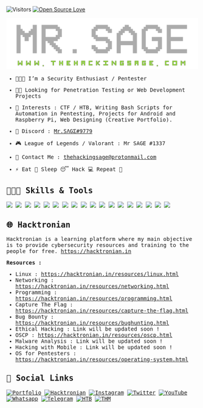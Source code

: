![Visitors](https://visitor-badge.laobi.icu/badge?page_id=thehackingsage.thehackingsage)
[![Open Source Love](https://badges.frapsoft.com/os/v1/open-source.svg?v=102)](https://github.com/thehackingsage?tab=repositories)

[![Mr.SAGE](https://github.com/thehackingsage/thehackingsage/raw/master/thehackingsage.com.png)](https://thehackingsage.github.io)

<samp>
  
- 👨🏽‍💻 I’m a Security Enthusiast / Pentester

- 🤝🏽 Looking for Penetration Testing or Web Development Projects

- 🎲 Interests : CTF / HTB, Writing Bash Scripts for Automation in Pentesting, Projects for Android and Raspberry Pi, Web Designing (Creative Portfolio).

- 👾 Discord : <a href="https://discordapp.com/users/540789640177647627">Mr.SΛGΣ#9779</a>
  
- 🎮 League of Legends / Valorant : Mr SAGE #1337

- 📧 Contact Me : <a href="mailto:thehackingsage@protonmail.com">thehackingsage@protonmail.com</a>

- ⚡ Eat 🍔 Sleep 😴 Hack 💻 Repeat 🔁
  
<!-- <h3 align="left">Github Stats </h3>
<p>&nbsp;<img align="center" src="https://github-readme-stats.vercel.app/api?username=thehackingsage&show_icons=true&locale=en" alt="Ayyappan" /></p> -->

## 👨🏽‍💻 Skills & Tools

![](https://img.shields.io/badge/OS-Linux-informational?style=flat&logo=linux&logoColor=white&color=99e836)
![](https://img.shields.io/badge/OS-Win10-informational?style=flat&logo=windows&logoColor=white&color=99e836)
![](https://img.shields.io/badge/Editor-Sublime-informational?style=flat&logo=sublime-text&logoColor=white&color=99e836)
![](https://img.shields.io/badge/Editor-VS_Code-informational?style=flat&logo=visual-studio-code&logoColor=white&color=99e836)
![](https://img.shields.io/badge/Code-Python-informational?style=flat&logo=python&logoColor=white&color=99e836)
![](https://img.shields.io/badge/Shell-Bash%20/%20ZSH-informational?style=flat&logo=gnu-bash&logoColor=white&color=99e836)
![](https://img.shields.io/badge/Shell-PowerShell-informational?style=flat&logo=powershell&logoColor=white&color=99e836)
![](https://img.shields.io/badge/Virtualization-VMware-informational?style=flat&logo=vmware&logoColor=white&color=99e836)
![](https://img.shields.io/badge/DevOps-Docker-informational?style=flat&logo=docker&logoColor=white&color=99e836)
![](https://img.shields.io/badge/DevOps-Kubernetes-informational?style=flat&logo=kubernetes&logoColor=white&color=99e836)
![](https://img.shields.io/badge/Tools-Nmap-informational?style=flat&logo=windowsterminal&logoColor=white&color=99e836)
![](https://img.shields.io/badge/Tools-Wireshark-informational?style=flat&logo=windowsterminal&logoColor=white&color=99e836)
![](https://img.shields.io/badge/Tools-Sqlmap-informational?style=flat&logo=windowsterminal&logoColor=white&color=99e836)
![](https://img.shields.io/badge/Tools-Metasploit-informational?style=flat&logo=windowsterminal&logoColor=white&color=99e836)
![](https://img.shields.io/badge/Tools-BurpSuite-informational?style=flat&logo=windowsterminal&logoColor=white&color=99e836)
![](https://img.shields.io/badge/Tools-Postman-informational?style=flat&logo=windowsterminal&logoColor=white&color=99e836)
![](https://img.shields.io/badge/Tools-Bloodhound-informational?style=flat&logo=windowsterminal&logoColor=white&color=99e836)
![](https://img.shields.io/badge/Tools-OWASP%20Zap-informational?style=flat&logo=windowsterminal&logoColor=white&color=99e836)

<!-- ## 📝 Blogs

- TryHackMe Writeup Walkthrough - https://github.com/thehackingsage/tryhackme
- HackTheBox Writeup Walkthrough - https://github.com/thehackingsage/hackthebox
- Portable Hacking Machine With Raspberry Pi : https://thehackingsage.com/work/hackpi.html
- Pwn Phone - Dream Device For Hackers : https://thehackingsage.com/work/pwnphone.html
- Customize Kali Linux : https://thehackingsage.com/work/customize-kali-linux.html
- Customize Windows 10 : https://thehackingsage.com/work/customize-windows-10.html -->

## 🌐 Hacktronian

Hacktronian is a learning platform where my main objective is to provide cybersecurity resources and training to the people for free. https://hacktronian.in

**Resources :**

- Linux : https://hacktronian.in/resources/linux.html
- Networking : https://hacktronian.in/resources/networking.html
- Programming : https://hacktronian.in/resources/programming.html
- Capture The Flag : https://hacktronian.in/resources/capture-the-flag.html
- Bug Bounty : https://hacktronian.in/resources/bughunting.html
- Ethical Hacking : Link will be updated soon !
- OSCP : https://hacktronian.in/resources/oscp.html
- Malware Analysis : Link will be updated soon !
- Hacking with Mobile : Link will be updated soon !
- OS for Pentesters : https://hacktronian.in/resources/operating-system.html

<!--**Training :**

- Linux : https://hacktronian.in/training/linux.html
- Networking : https://hacktronian.in/training/networking.html
- Pentesting : https://hacktronian.in/training/pentesting.html -->

## 💬 Social Links

[![Portfolio](https://img.shields.io/badge/-Mr.SAGE-000000?style=flat&logo=gnu-bash&logoColor=99e836)](https://thehackingsage.com)
[![Hacktronian](https://img.shields.io/badge/-Hacktronian-000000?style=flat&logo=powershell&logoColor=11c28a)](https://hacktronian.in)
[![Instagram](https://img.shields.io/badge/-Instagram-000000?style=flat&logo=Instagram&logoColor=bc2a8d)](https://instagram.com/thehackingsage)
[![Twitter](https://img.shields.io/badge/-Twitter-000000?style=flat&logo=Twitter&logoColor=00acee)](https://twitter.com/thehackingsage)
[![YouTube](https://img.shields.io/badge/-YouTube-000000?style=flat&logo=YouTube&logoColor=FC2503)](https://youtube.com/hacktronian)
[![Whatsapp](https://img.shields.io/badge/-Whatsapp-000000?style=flat&logo=Whatsapp&logoColor=25D366)](https://wa.me/+919044264043)
[![Telegram](https://img.shields.io/badge/-Telegram-000000?style=flat&logo=Telegram&logoColor=0088cc)](https://t.me/thehackingsage)
[![HTB](https://img.shields.io/badge/-HackTheBox-000000?style=flat&logo=codesandbox&logoColor=9FEF00)](https://hackthebox.eu/profile/38608)
[![THM](https://img.shields.io/badge/-TryHackMe-000000?style=flat&logo=icloud&logoColor=gray)](https://tryhackme.com/p/mr.sage)
<!--[![Github](https://img.shields.io/badge/-Github-000000?style=flat&logo=Github&logoColor=ffffff)](https://github.com/thehackingsage)-->
</samp>
